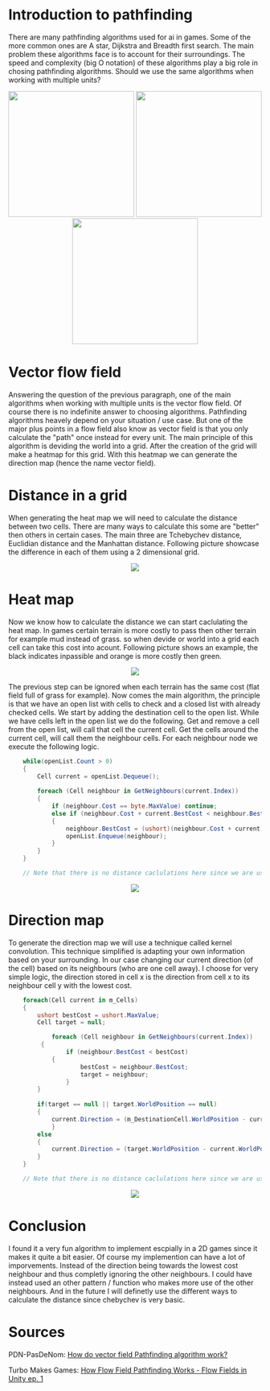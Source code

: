 # Introduction to pathfinding

There are many pathfinding algorithms used for ai in games. Some of the more common ones are A star, Dijkstra and Breadth first search. The main problem these algorithms face is to account for their surroundings. The speed and complexity (big O notation) of these algorithms play a big role in chosing pathfinding algorithms. Should we use the same algorithms when working with multiple units?

<div align="center">
  <img src=https://github.com/Howest-DAE-GD/gpp-researchtopic-Woestijnbok/blob/main/Readme%20Resources/A%20star.gif width=250 height=auto>
  <img src=https://github.com/Howest-DAE-GD/gpp-researchtopic-Woestijnbok/blob/main/Readme%20Resources/Breath%20first%20search.gif width=250 height=auto>
  <img src=https://github.com/Howest-DAE-GD/gpp-researchtopic-Woestijnbok/blob/main/Readme%20Resources/Dijkstra.gif width=250 height=auto>
</div>

# Vector flow field

Answering the question of the previous paragraph, one of the main algorithms when working with multiple units is the vector flow field. Of course there is no indefinite answer to choosing algorithms. Pathfinding algorithms heavely depend on your situation / use case. But one of the major plus points in a flow field also know as vector field is that you only calculate the "path" once instead for every unit. The main principle of this algorithm is deviding the world into a grid. After the creation of the grid will make a heatmap for this grid. With this heatmap we can generate the direction map (hence the name vector field).

# Distance in a grid

When generating the heat map we will need to calculate the distance between two cells. There are many ways to calculate this some are "better" then others in certain cases. The main three are Tchebychev distance, Euclidian distance and the Manhattan distance. Following picture showcase the difference in each of them using a 2 dimensional grid.

<div align="center">
	<img src=https://github.com/Howest-DAE-GD/gpp-researchtopic-Woestijnbok/blob/main/Readme%20Resources/Distance.png>
</div>

# Heat map

Now we know how to calculate the distance we can start caclulating the heat map. In games certain terrain is more costly to pass then other terrain for example mud instead of grass. so when devide or world into a grid each cell can take this cost into acount. Following picture shows an example, the black indicates inpassible and orange is more costly then green.

<div align="center">
	<img src=https://github.com/Howest-DAE-GD/gpp-researchtopic-Woestijnbok/blob/main/Readme%20Resources/Cost%20Map.png>
</div>

The previous step can be ignored when each terrain has the same cost (flat field full of grass for example). Now comes the main algorithm, the principle is that we have an open list with cells to check and a closed list with already checked cells.
We start by adding the destination cell to the open list. While we have cells left in the open list we do the following. Get and remove a cell from the open list, will call that cell the current cell. Get the cells around the current cell, will call them the neighbour cells. For each neighbour node we execute the following logic.
	
```cs
	while(openList.Count > 0)
	{
		Cell current = openList.Dequeue();
  
		foreach (Cell neighbour in GetNeighbours(current.Index))	
		{
			if (neighbour.Cost == byte.MaxValue) continue;		
			else if (neighbour.Cost + current.BestCost < neighbour.BestCost)	
			{
				neighbour.BestCost = (ushort)(neighbour.Cost + current.BestCost);
				openList.Enqueue(neighbour);
			}
		}
	}

	// Note that there is no distance caclulations here since we are using chebychev distance
 ```

<div align="center">
   <img src=https://github.com/Howest-DAE-GD/gpp-researchtopic-Woestijnbok/blob/main/Readme%20Resources/Heat%20Map.png>
</div>

# Direction map

To generate the direction map we will use a technique called kernel convolution. This technique simplified is adapting your own information based on your surrounding. In our case changing our current direction (of the cell) based on its neighbours (who are one cell away). I choose for very simple logic, the direction stored in cell x is the direction from cell x to its neighbour cell y with the lowest cost.

```cs
	foreach(Cell current in m_Cells)
	{
		ushort bestCost = ushort.MaxValue;
		Cell target = null;

    		foreach (Cell neighbour in GetNeighbours(current.Index))
	   	 {
		        if (neighbour.BestCost < bestCost) 
			{
		            bestCost = neighbour.BestCost;
					target = neighbour;
		        }
		}
	
		if(target == null || target.WorldPosition == null)
		{
			current.Direction = (m_DestinationCell.WorldPosition - current.WorldPosition).normalized;
	    	}
		else 
		{
	        current.Direction = (target.WorldPosition - current.WorldPosition).normalized;
		}
	}

	// Note that there is no distance caclulations here since we are using chebychev distance
 ```

 <div align="center">
  <img src=https://github.com/Howest-DAE-GD/gpp-researchtopic-Woestijnbok/blob/main/Readme%20Resources/Direction%20Map.png>
</div>

# Conclusion

I found it a very fun algorithm to implement escpially in a 2D games since it makes it quite a bit easier. Of course my implemention can have a lot of imporvements. Instead of the direction being towards the lowest cost neighbour and thus completly ignoring the other neighbours. I could have instead used an other pattern / function who makes more use of the other neighbours. And in the future I will definetly use the different ways to calculate the distance since chebychev is very basic.


# Sources

PDN-PasDeNom: [How do vector field Pathfinding algorithm work?](https://www.youtube.com/watch?v=ZJZu3zLMYAc&t=0s&ab_channel=PDN-PasDeNom)

Turbo Makes Games: [How Flow Field Pathfinding Works - Flow Fields in Unity ep. 1](https://www.youtube.com/watch?v=zr6ObNVgytk&t=0s&ab_channel=TurboMakesGames)
